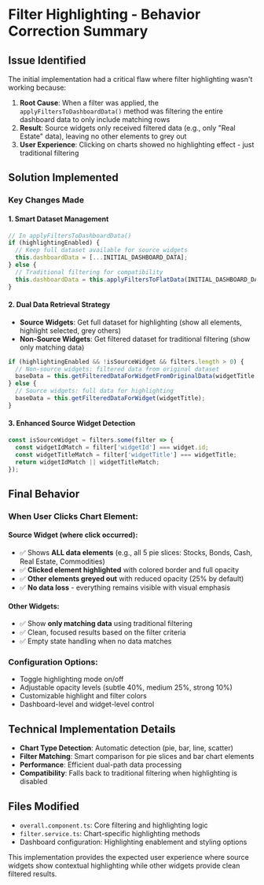 # Filter Highlighting - Behavior Correction Summary

## Issue Identified
The initial implementation had a critical flaw where filter highlighting wasn't working because:

1. **Root Cause**: When a filter was applied, the `applyFiltersToDashboardData()` method was filtering the entire dashboard data to only include matching rows
2. **Result**: Source widgets only received filtered data (e.g., only "Real Estate" data), leaving no other elements to grey out
3. **User Experience**: Clicking on charts showed no highlighting effect - just traditional filtering

## Solution Implemented

### Key Changes Made

#### 1. Smart Dataset Management
```typescript
// In applyFiltersToDashboardData()
if (highlightingEnabled) {
  // Keep full dataset available for source widgets
  this.dashboardData = [...INITIAL_DASHBOARD_DATA];
} else {
  // Traditional filtering for compatibility
  this.dashboardData = this.applyFiltersToFlatData(INITIAL_DASHBOARD_DATA, filters);
}
```

#### 2. Dual Data Retrieval Strategy
- **Source Widgets**: Get full dataset for highlighting (show all elements, highlight selected, grey others)
- **Non-Source Widgets**: Get filtered dataset for traditional filtering (show only matching data)

```typescript
if (highlightingEnabled && !isSourceWidget && filters.length > 0) {
  // Non-source widgets: filtered data from original dataset
  baseData = this.getFilteredDataForWidgetFromOriginalData(widgetTitle, filters);
} else {
  // Source widgets: full data for highlighting
  baseData = this.getFilteredDataForWidget(widgetTitle);
}
```

#### 3. Enhanced Source Widget Detection
```typescript
const isSourceWidget = filters.some(filter => {
  const widgetIdMatch = filter['widgetId'] === widget.id;
  const widgetTitleMatch = filter['widgetTitle'] === widgetTitle;
  return widgetIdMatch || widgetTitleMatch;
});
```

## Final Behavior

### When User Clicks Chart Element:

#### Source Widget (where click occurred):
- ✅ Shows **ALL data elements** (e.g., all 5 pie slices: Stocks, Bonds, Cash, Real Estate, Commodities)
- ✅ **Clicked element highlighted** with colored border and full opacity
- ✅ **Other elements greyed out** with reduced opacity (25% by default)
- ✅ **No data loss** - everything remains visible with visual emphasis

#### Other Widgets:
- ✅ Show **only matching data** using traditional filtering
- ✅ Clean, focused results based on the filter criteria
- ✅ Empty state handling when no data matches

### Configuration Options:
- Toggle highlighting mode on/off
- Adjustable opacity levels (subtle 40%, medium 25%, strong 10%)
- Customizable highlight and filter colors
- Dashboard-level and widget-level control

## Technical Implementation Details

- **Chart Type Detection**: Automatic detection (pie, bar, line, scatter)
- **Filter Matching**: Smart comparison for pie slices and bar chart elements  
- **Performance**: Efficient dual-path data processing
- **Compatibility**: Falls back to traditional filtering when highlighting is disabled

## Files Modified
- `overall.component.ts`: Core filtering and highlighting logic
- `filter.service.ts`: Chart-specific highlighting methods
- Dashboard configuration: Highlighting enablement and styling options

This implementation provides the expected user experience where source widgets show contextual highlighting while other widgets provide clean filtered results. 